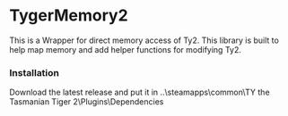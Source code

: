 # TygerMemory2

This is a Wrapper for direct memory access of Ty2. This library is built to help map memory and add helper functions for modifying Ty2.

### Installation

Download the latest release and put it in ..\steamapps\common\TY the Tasmanian Tiger 2\Plugins\Dependencies
